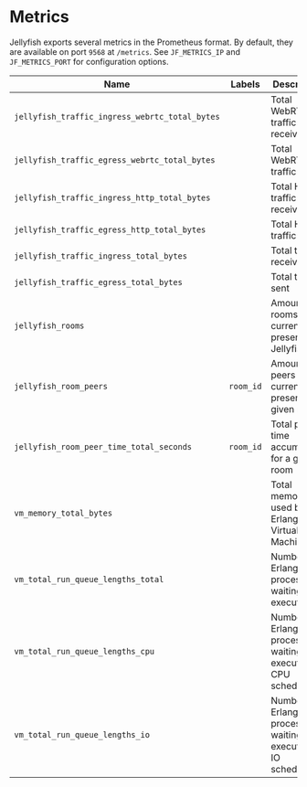 # Metrics

Jellyfish exports several metrics in the Prometheus format.
By default, they are available on port `9568` at `/metrics`.
See `JF_METRICS_IP` and `JF_METRICS_PORT` for configuration options.

| Name                                           | Labels    | Description                                                         |
| ---------------------------------------------- | --------- | ------------------------------------------------------------------- |
| `jellyfish_traffic_ingress_webrtc_total_bytes` |           | Total WebRTC traffic received                                       |
| `jellyfish_traffic_egress_webrtc_total_bytes`  |           | Total WebRTC traffic sent                                           |
| `jellyfish_traffic_ingress_http_total_bytes`   |           | Total HTTP traffic received                                         |
| `jellyfish_traffic_egress_http_total_bytes`    |           | Total HTTP traffic sent                                             |
| `jellyfish_traffic_ingress_total_bytes`        |           | Total traffic received                                              |
| `jellyfish_traffic_egress_total_bytes`         |           | Total traffic sent                                                  |
| `jellyfish_rooms`                              |           | Amount of rooms currently present in Jellyfish                      |
| `jellyfish_room_peers`                         | `room_id` | Amount of peers currently present in a given room                   |
| `jellyfish_room_peer_time_total_seconds`       | `room_id` | Total peer time accumulated for a given room                        |
| `vm_memory_total_bytes`                        |           | Total memory used by Erlang Virtual Machine                         |
| `vm_total_run_queue_lengths_total`             |           | Number of Erlang processes waiting to be executed                   |
| `vm_total_run_queue_lengths_cpu`               |           | Number of Erlang processes waiting to be executed on CPU schedulers |
| `vm_total_run_queue_lengths_io`                |           | Number of Erlang processes waiting to be executed on IO schedulers  |
